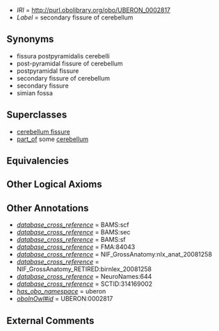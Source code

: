  * *IRI* = http://purl.obolibrary.org/obo/UBERON_0002817
 * *Label* = secondary fissure of cerebellum

## Synonyms

 * fissura postpyramidalis cerebelli
 * post-pyramidal fissure of cerebellum
 * postpyramidal fissure
 * secondary fissure of cerebellum
 * secondary fissure
 * simian fossa

## Superclasses

 * [cerebellum fissure](../../UBERON/80/UBERON_0003980.md)
 * [part_of](../../BFO/50/BFO_0000050.md) some [cerebellum](../../UBERON/37/UBERON_0002037.md)

## Equivalencies


## Other Logical Axioms


## Other Annotations

 * *[database_cross_reference](../../ef/oboInOwl#hasDbXref.md)* = BAMS:scf
 * *[database_cross_reference](../../ef/oboInOwl#hasDbXref.md)* = BAMS:sec
 * *[database_cross_reference](../../ef/oboInOwl#hasDbXref.md)* = BAMS:sf
 * *[database_cross_reference](../../ef/oboInOwl#hasDbXref.md)* = FMA:84043
 * *[database_cross_reference](../../ef/oboInOwl#hasDbXref.md)* = NIF_GrossAnatomy:nlx_anat_20081258
 * *[database_cross_reference](../../ef/oboInOwl#hasDbXref.md)* = NIF_GrossAnatomy_RETIRED:birnlex_20081258
 * *[database_cross_reference](../../ef/oboInOwl#hasDbXref.md)* = NeuroNames:644
 * *[database_cross_reference](../../ef/oboInOwl#hasDbXref.md)* = SCTID:314169002
 * *[has_obo_namespace](../../ce/oboInOwl#hasOBONamespace.md)* = uberon
 * *[oboInOwl#id](../../id/oboInOwl#id.md)* = UBERON:0002817

## External Comments

